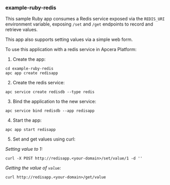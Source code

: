 ### example-ruby-redis

This sample Ruby app consumes a Redis service exposed via the `REDIS_URI` environment variable, exposing `/set` and `/get` endpoints to record and retrieve values.

This app also supports setting values via a simple web form.

To use this application with a redis service in Apcera Platform:

1) Create the app:

```console
cd example-ruby-redis
apc app create redisapp
```

2) Create the redis service:

```console
apc service create redisdb --type redis
```

3) Bind the application to the new service:

```console
apc service bind redisdb --app redisapp
```

4) Start the app:

```console
apc app start redisapp
```

5) Set and get values using curl:

*Setting value to 1:*
```console
curl -X POST http://redisapp.<your-domain>/set/value/1 -d ''
```

*Getting the value of `value`:*
```console
curl http://redisapp.<your-domain>/get/value
```


